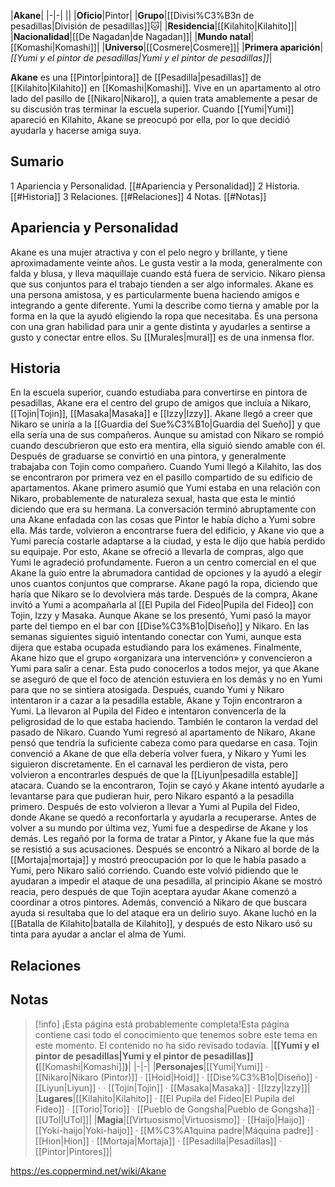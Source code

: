 

|**Akane**|
|-|-|
||
|**Oficio**|Pintor|
|**Grupo**|[[Divisi%C3%B3n de pesadillas\|División de pesadillas]]🐱︎|
|**Residencia**|[[Kilahito\|Kilahito]]|
|**Nacionalidad**|[[De Nagadan\|de Nagadan]]|
|**Mundo natal**|[[Komashi\|Komashi]]|
|**Universo**|[[Cosmere\|Cosmere]]|
|**Primera aparición**|*[[Yumi y el pintor de pesadillas\|Yumi y el pintor de pesadillas]]*|

**Akane** es una [[Pintor\|pintora]] de [[Pesadilla\|pesadillas]] de [[Kilahito\|Kilahito]] en [[Komashi\|Komashi]]. Vive en un apartamento al otro lado del pasillo de [[Nikaro\|Nikaro]], a quien trata amablemente a pesar de su discusión tras terminar la escuela superior. Cuando [[Yumi\|Yumi]] apareció en Kilahito, Akane se preocupó por ella, por lo que decidió ayudarla y hacerse amiga suya.

## Sumario

1 Apariencia y Personalidad. [[#Apariencia y Personalidad]] 
2 Historia. [[#Historia]] 
3 Relaciones. [[#Relaciones]] 
4 Notas. [[#Notas]] 


## Apariencia y Personalidad
Akane es una mujer atractiva y con el pelo negro y brillante, y tiene aproximadamente veinte años. Le gusta vestir a la moda, generalmente con falda y blusa, y lleva maquillaje cuando está fuera de servicio. Nikaro piensa que sus conjuntos para el trabajo tienden a ser algo informales.
Akane es una persona amistosa, y es particularmente buena haciendo amigos e integrando a gente diferente. Yumi la describe como tierna y amable por la forma en la que la ayudó eligiendo la ropa que necesitaba. Es una persona con una gran habilidad para unir a gente distinta y ayudarles a sentirse a gusto y conectar entre ellos.
Su [[Murales\|mural]] es de una inmensa flor.

## Historia
En la escuela superior, cuando estudiaba para convertirse en pintora de pesadillas, Akane era el centro del grupo de amigos que incluía a Nikaro, [[Tojin\|Tojin]], [[Masaka\|Masaka]] e [[Izzy\|Izzy]]. Akane llegó a creer que Nikaro se uniría a la [[Guardia del Sue%C3%B1o\|Guardia del Sueño]] y que ella sería una de sus compañeros. Aunque su amistad con Nikaro se rompió cuando descubrieron que esto era mentira, ella siguió siendo amable con él. Después de graduarse se convirtió en una pintora, y generalmente trabajaba con Tojin como compañero.
Cuando Yumi llegó a Kilahito, las dos se encontraron por primera vez en el pasillo compartido de su edificio de apartamentos. Akane primero asumió que Yumi estaba en una relación con Nikaro, probablemente de naturaleza sexual, hasta que esta le mintió diciendo que era su hermana. La conversación terminó abruptamente con una Akane enfadada con las cosas que Pintor le había dicho a Yumi sobre ella. Más tarde, volvieron a encontrarse fuera del edificio, y Akane vio que a Yumi parecía costarle adaptarse a la ciudad, y esta le dijo que había perdido su equipaje. Por esto, Akane se ofreció a llevarla de compras, algo que Yumi le agradeció profundamente. Fueron a un centro comercial en el que Akane la guio entre la abrumadora cantidad de opciones y la ayudó a elegir unos cuantos conjuntos que comprarse. Akane pagó la ropa, diciendo que haría que Nikaro se lo devolviera más tarde. Después de la compra, Akane invitó a Yumi a acompañarla al [[El Pupila del Fideo\|Pupila del Fideo]] con Tojin, Izzy y Masaka. Aunque Akane se los presentó, Yumi pasó la mayor parte del tiempo en el bar con [[Dise%C3%B1o\|Diseño]] y Nikaro. En las semanas siguientes siguió intentando conectar con Yumi, aunque esta dijera que estaba ocupada estudiando para los exámenes. Finalmente, Akane hizo que el grupo «organizara una intervención» y convencieron a Yumi para salir a cenar. Esta pudo conocerlos a todos mejor, ya que Akane se aseguró de que el foco de atención estuviera en los demás y no en Yumi para que no se sintiera atosigada.
Después, cuando Yumi y Nikaro intentaron ir a cazar a la pesadilla estable, Akane y Tojin encontraron a Yumi. La llevaron al Pupila del Fideo e intentaron convencerla de la peligrosidad de lo que estaba haciendo. También le contaron la verdad del pasado de Nikaro. Cuando Yumi regresó al apartamento de Nikaro, Akane pensó que tendría la suficiente cabeza como para quedarse en casa. Tojin convenció a Akane de que ella debería volver fuera, y Nikaro y Yumi les siguieron discretamente. En el carnaval les perdieron de vista, pero volvieron a encontrarles después de que la [[Liyun\|pesadilla estable]] atacara. Cuando se la encontraron, Tojin se cayó y Akane intentó ayudarle a levantarse para que pudieran huir, pero Nikaro espantó a la pesadilla primero. Después de esto volvieron a llevar a Yumi al Pupila del Fideo, donde Akane se quedó a reconfortarla y ayudarla a recuperarse.
Antes de volver a su mundo por última vez, Yumi fue a despedirse de Akane y los demás. Les regañó por la forma de tratar a Pintor, y Akane fue la que más se resistió a sus acusaciones. Después se encontró a Nikaro al borde de la [[Mortaja\|mortaja]] y mostró preocupación por lo que le había pasado a Yumi, pero Nikaro salió corriendo. Cuando este volvió pidiendo que le ayudaran a impedir el ataque de una pesadilla, al principio Akane se mostró reacia, pero después de que Tojin aceptara ayudar Akane comenzó a coordinar a otros pintores. Además, convenció a Nikaro de que buscara ayuda si resultaba que lo del ataque era un delirio suyo. Akane luchó en la [[Batalla de Kilahito\|batalla de Kilahito]], y después de esto Nikaro usó su tinta para ayudar a anclar el alma de Yumi.

## Relaciones


## Notas

> [!info] ¡Esta página está probablemente completa!Esta página contiene casi todo el conocimiento que tenemos sobre este tema en este momento.
El contenido no ha sido revisado todavía.
|**[[Yumi y el pintor de pesadillas\|Yumi y el pintor de pesadillas]] (**[[Komashi\|Komashi]]**)**|
|-|-|
|**Personajes**|[[Yumi\|Yumi]] · [[Nikaro\|Nikaro (Pintor)]] · [[Hoid\|Hoid]] · [[Dise%C3%B1o\|Diseño]] · [[Liyun\|Liyun]] ·  · [[Tojin\|Tojin]] · [[Masaka\|Masaka]] · [[Izzy\|Izzy]]|
|**Lugares**|[[Kilahito\|Kilahito]] · [[El Pupila del Fideo\|El Pupila del Fideo]] · [[Torio\|Torio]] · [[Pueblo de Gongsha\|Pueblo de Gongsha]] · [[UTol\|UTol]]|
|**Magia**|[[Virtuosismo\|Virtuosismo]] · [[Haijo\|Haijo]] · [[Yoki-haijo\|Yoki-haijo]] · [[M%C3%A1quina padre\|Máquina padre]] · [[Hion\|Hion]] · [[Mortaja\|Mortaja]] · [[Pesadilla\|Pesadillas]] · [[Pintor\|Pintores]]|



https://es.coppermind.net/wiki/Akane